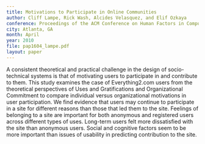 ```yaml
---
title: Motivations to Participate in Online Communities
author: Cliff Lampe, Rick Wash, Alcides Velasquez, and Elif Ozkaya
conference: Proceedings of the ACM Conference on Human Factors in Computing (CHI)
city: Atlanta, GA
month: April
year: 2010
file: pap1604_lampe.pdf
layout: paper
---
```


A consistent theoretical and practical challenge in the design of socio-technical systems is that of motivating users to
participate in and contribute to them.   This study examines the case of Everything2.com users from the theoretical
perspectives of Uses and Gratifications and Organizational Commitment to  compare individual versus organizational
motivations in user participation.  We find evidence that users may continue to participate in a site for different
reasons than those that led them to the site.  Feelings of belonging to a site are important for both anonymous and
registered users across different types of uses.  Long-term users felt more dissatisfied with the site than anonymous
users. Social and cognitive factors seem to be more important than issues of usability in predicting contribution to the
site. 
